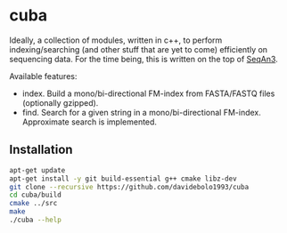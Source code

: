# cuba

Ideally, a collection of modules, written in c++, to perform indexing/searching (and other stuff that are yet to come) efficiently on sequencing data.
For the time being, this is written on the top of [SeqAn3](https://github.com/seqan/seqan3.git).

Available features:

- index. Build a mono/bi-directional FM-index from FASTA/FASTQ files (optionally gzipped).
- find. Search for a given string in a mono/bi-directional FM-index. Approximate search is implemented.


## Installation

``` bash
apt-get update
apt-get install -y git build-essential g++ cmake libz-dev
git clone --recursive https://github.com/davidebolo1993/cuba
cd cuba/build
cmake ../src
make
./cuba --help
```
